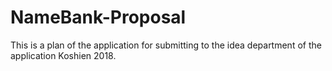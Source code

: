 # NameBank-Proposal
This is a plan of the application for submitting to the idea department of the application Koshien 2018.
